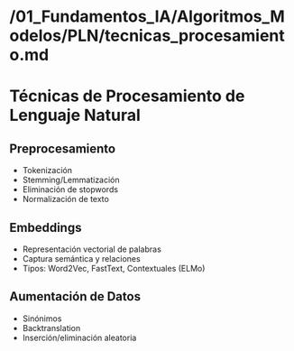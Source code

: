 # /01_Fundamentos_IA/Algoritmos_Modelos/PLN/tecnicas_procesamiento.md
# Técnicas de Procesamiento de Lenguaje Natural

## Preprocesamiento
- Tokenización
- Stemming/Lemmatización
- Eliminación de stopwords
- Normalización de texto

## Embeddings
- Representación vectorial de palabras
- Captura semántica y relaciones
- Tipos: Word2Vec, FastText, Contextuales (ELMo)

## Aumentación de Datos
- Sinónimos
- Backtranslation
- Inserción/eliminación aleatoria
